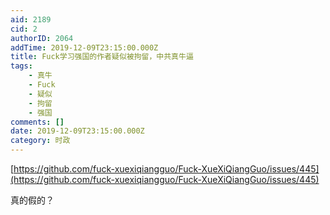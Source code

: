 ```yaml
---
aid: 2189
cid: 2
authorID: 2064
addTime: 2019-12-09T23:15:00.000Z
title: Fuck学习强国的作者疑似被拘留，中共真牛逼
tags:
    - 真牛
    - Fuck
    - 疑似
    - 拘留
    - 强国
comments: []
date: 2019-12-09T23:15:00.000Z
category: 时政
---
```


[https://github.com/fuck-xuexiqiangguo/Fuck-XueXiQiangGuo/issues/445](https://github.com/fuck-xuexiqiangguo/Fuck-XueXiQiangGuo/issues/445)

真的假的？
